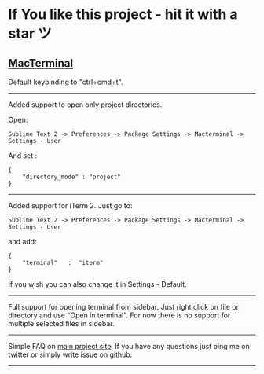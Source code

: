 # If You like this project - hit it with a star ツ

[MacTerminal](https://github.com/afterdesign/MacTerminal/)
---

Default keybinding to "ctrl+cmd+t".

---

Added support to open only project directories.

Open:
```
Sublime Text 2 -> Preferences -> Package Settings -> Macterminal -> Settings - User
```

And set :
```
{
    "directory_mode" : "project"
}
```

---

Added support for iTerm 2. Just go to:

```
Sublime Text 2 -> Preferences -> Package Settings -> Macterminal -> Settings - User
```

and add:

```
{
    "terminal"   :  "iterm"
}
```

If you wish you can also change it in Settings - Default.

---

Full support for opening terminal from sidebar.
Just right click on file or directory and use "Open in terminal".
For now there is no support for multiple selected files in sidebar.

---

Simple FAQ on [main project site](https://github.com/afterdesign/MacTerminal).
If you have any questions just ping me on [twitter](http://twitter.com/afterdeign) or
simply write [issue on github](https://github.com/afterdesign/MacTerminal/issues).

---